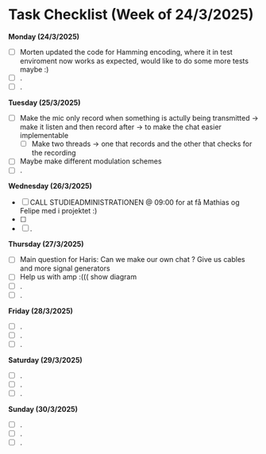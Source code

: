 # Task Checklist (Week of 24/3/2025)

**Monday (24/3/2025)**

- [ ] Morten updated the code for Hamming encoding, where it in test enviroment now works as expected, would like to do some more tests maybe :)
- [ ] .
- [ ] .

**Tuesday (25/3/2025)**

- [ ] Make the mic only record when something is actully being transmitted -> make it listen and then record after -> to make the chat easier implementable
  - [ ] Make two threads -> one that records and the other that checks for the recording
- [ ] Maybe make different modulation schemes
- [ ] .

**Wednesday (26/3/2025)**

- [ ] CALL STUDIEADMINISTRATIONEN @ 09:00 for at få Mathias og Felipe med i projektet :)
- [ ]
- [ ] .

**Thursday (27/3/2025)**

- [ ] Main question for Haris: Can we make our own chat ? Give us cables and more signal generators
- [ ] Help us with amp :((( show diagram
- [ ] .
- [ ] .

**Friday (28/3/2025)**

- [ ] .
- [ ] .
- [ ] .

**Saturday (29/3/2025)**

- [ ] .
- [ ] .
- [ ] .

**Sunday (30/3/2025)**

- [ ] .
- [ ] .
- [ ] .
